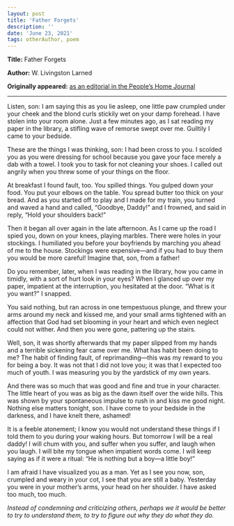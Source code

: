```yaml
---
layout: post
title: 'Father Forgets'
description: ''
date: 'June 23, 2021'
tags: otherAuthor, poem
---
```


**Title:** Father Forgets

**Author:** W. Livingston Larned

**Originally appeared:** [as an editorial in the People’s Home Journal](https://starherald.com/community/hemingford/news/i-forget-too-mr-larned/article_492d174a-6250-575d-9079-84e1b2b68578.html)

---

Listen, son: I am saying this as you lie asleep, one little paw crumpled under your cheek and the blond curls stickily wet on your damp forehead. I have stolen into your room alone. Just a few minutes ago, as I sat reading my paper in the library, a stifling wave of remorse swept over me. Guiltily I came to your bedside.

These are the things I was thinking, son: I had been cross to you. I scolded you as you were dressing for school because you gave your face merely a dab with a towel. I took you to task for not cleaning your shoes. I called out angrily when you threw some of your things on the floor.

At breakfast I found fault, too. You spilled things. You gulped down your food. You put your elbows on the table. You spread butter too thick on your bread. And as you started off to play and I made for my train, you turned and waved a hand and called, “Goodbye, Daddy!” and I frowned, and said in reply, “Hold your shoulders back!”

Then it began all over again in the late afternoon. As I came up the road I spied you, down on your knees, playing marbles. There were holes in your stockings. I humiliated you before your boyfriends by marching you ahead of me to the house. Stockings were expensive—and if you had to buy them you would be more careful! Imagine that, son, from a father!

Do you remember, later, when I was reading in the library, how you came in timidly, with a sort of hurt look in your eyes? When I glanced up over my paper, impatient at the interruption, you hesitated at the door. “What is it you want?” I snapped.

You said nothing, but ran across in one tempestuous plunge, and threw your arms around my neck and kissed me, and your small arms tightened with an affection that God had set blooming in your heart and which even neglect could not wither. And then you were gone, pattering up the stairs.

Well, son, it was shortly afterwards that my paper slipped from my hands and a terrible sickening fear came over me. What has habit been doing to me? The habit of finding fault, of reprimanding—this was my reward to you for being a boy. It was not that I did not love you; it was that I expected too much of youth. I was measuring you by the yardstick of my own years.

And there was so much that was good and fine and true in your character. The little heart of you was as big as the dawn itself over the wide hills. This was shown by your spontaneous impulse to rush in and kiss me good night. Nothing else matters tonight, son. I have come to your bedside in the darkness, and I have knelt there, ashamed!

It is a feeble atonement; I know you would not understand these things if I told them to you during your waking hours. But tomorrow I will be a real daddy! I will chum with you, and suffer when you suffer, and laugh when you laugh. I will bite my tongue when impatient words come. I will keep saying as if it were a ritual: “He is nothing but a boy—a little boy!”

I am afraid I have visualized you as a man. Yet as I see you now, son, crumpled and weary in your cot, I see that you are still a baby. Yesterday you were in your mother’s arms, your head on her shoulder. I have asked too much, too much.

*Instead of condemning and criticizing others, perhaps we it would be better to try to understand them, to try to figure out why they do what they do.*
